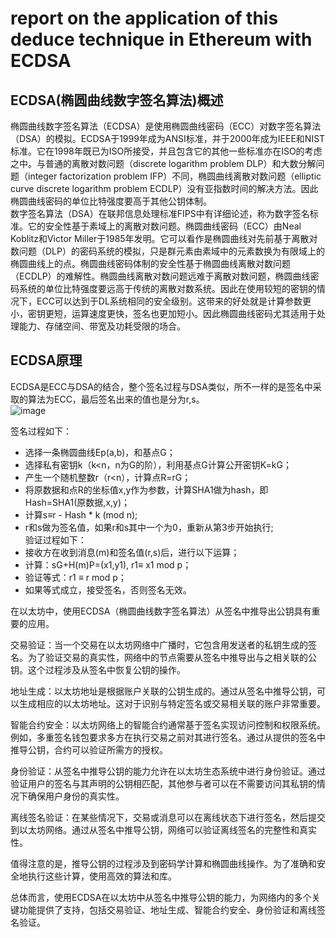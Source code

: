 # report on the application of this deduce technique in Ethereum with ECDSA
## ECDSA(椭圆曲线数字签名算法)概述

椭圆曲线数字签名算法（ECDSA）是使用椭圆曲线密码（ECC）对数字签名算法（DSA）的模拟。ECDSA于1999年成为ANSI标准，并于2000年成为IEEE和NIST标准。它在1998年既已为ISO所接受，并且包含它的其他一些标准亦在ISO的考虑之中。与普通的离散对数问题（discrete logarithm problem DLP）和大数分解问题（integer factorization problem IFP）不同，椭圆曲线离散对数问题（elliptic curve discrete logarithm problem ECDLP）没有亚指数时间的解决方法。因此椭圆曲线密码的单位比特强度要高于其他公钥体制。<br>
数字签名算法（DSA）在联邦信息处理标准FIPS中有详细论述，称为数字签名标准。它的安全性基于素域上的离散对数问题。椭圆曲线密码（ECC）由Neal Koblitz和Victor Miller于1985年发明。它可以看作是椭圆曲线对先前基于离散对数问题（DLP）的密码系统的模拟，只是群元素由素域中的元素数换为有限域上的椭圆曲线上的点。椭圆曲线密码体制的安全性基于椭圆曲线离散对数问题（ECDLP）的难解性。椭圆曲线离散对数问题远难于离散对数问题，椭圆曲线密码系统的单位比特强度要远高于传统的离散对数系统。因此在使用较短的密钥的情况下，ECC可以达到于DL系统相同的安全级别。这带来的好处就是计算参数更小，密钥更短，运算速度更快，签名也更加短小。因此椭圆曲线密码尤其适用于处理能力、存储空间、带宽及功耗受限的场合。<br>
## ECDSA原理

ECDSA是ECC与DSA的结合，整个签名过程与DSA类似，所不一样的是签名中采取的算法为ECC，最后签名出来的值也是分为r,s。<br>
![image](https://github.com/Ashl703/group-xx/assets/138503504/0c327f04-9c7c-4787-b4f7-29232addd413)

签名过程如下：<br>
* 选择一条椭圆曲线Ep(a,b)，和基点G；
* 选择私有密钥k（k<n，n为G的阶），利用基点G计算公开密钥K=kG；
* 产生一个随机整数r（r<n），计算点R=rG；
* 将原数据和点R的坐标值x,y作为参数，计算SHA1做为hash，即Hash=SHA1(原数据,x,y)；
* 计算s≡r - Hash * k (mod n);
* r和s做为签名值，如果r和s其中一个为0，重新从第3步开始执行;<br>
验证过程如下：<br>
* 接收方在收到消息(m)和签名值(r,s)后，进行以下运算；
* 计算：sG+H(m)P=(x1,y1), r1≡ x1 mod p；
* 验证等式：r1 ≡ r mod p；
* 如果等式成立，接受签名，否则签名无效。


在以太坊中，使用ECDSA（椭圆曲线数字签名算法）从签名中推导出公钥具有重要的应用。

交易验证：当一个交易在以太坊网络中广播时，它包含用发送者的私钥生成的签名。为了验证交易的真实性，网络中的节点需要从签名中推导出与之相关联的公钥。这个过程涉及从签名中恢复公钥的操作。

地址生成：以太坊地址是根据账户关联的公钥生成的。通过从签名中推导公钥，可以生成相应的以太坊地址。这对于识别与特定签名或交易相关联的账户非常重要。

智能合约安全：以太坊网络上的智能合约通常基于签名实现访问控制和权限系统。例如，多重签名钱包要求多方在执行交易之前对其进行签名。通过从提供的签名中推导公钥，合约可以验证所需方的授权。

身份验证：从签名中推导公钥的能力允许在以太坊生态系统中进行身份验证。通过验证用户的签名与其声明的公钥相匹配，其他参与者可以在不需要访问其私钥的情况下确保用户身份的真实性。

离线签名验证：在某些情况下，交易或消息可以在离线状态下进行签名，然后提交到以太坊网络。通过从签名中推导公钥，网络可以验证离线签名的完整性和真实性。

值得注意的是，推导公钥的过程涉及到密码学计算和椭圆曲线操作。为了准确和安全地执行这些计算，使用高效的算法和库。

总体而言，使用ECDSA在以太坊中从签名中推导公钥的能力，为网络内的多个关键功能提供了支持，包括交易验证、地址生成、智能合约安全、身份验证和离线签名验证。
